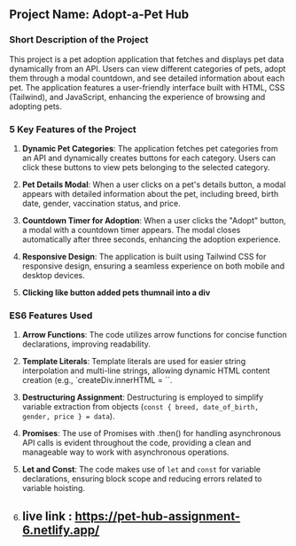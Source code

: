 ## Project Name: Adopt-a-Pet Hub

### Short Description of the Project
This project is a pet adoption application that fetches and displays pet data dynamically from an API. Users can view different categories of pets, adopt them through a modal countdown, and see detailed information about each pet. The application features a user-friendly interface built with HTML, CSS (Tailwind), and JavaScript, enhancing the experience of browsing and adopting pets.

### 5 Key Features of the Project
1. **Dynamic Pet Categories**: The application fetches pet categories from an API and dynamically creates buttons for each category. Users can click these buttons to view pets belonging to the selected category.

2. **Pet Details Modal**: When a user clicks on a pet's details button, a modal appears with detailed information about the pet, including breed, birth date, gender, vaccination status, and price.

3. **Countdown Timer for Adoption**: When a user clicks the "Adopt" button, a modal with a countdown timer appears. The modal closes automatically after three seconds, enhancing the adoption experience.

4. **Responsive Design**: The application is built using Tailwind CSS for responsive design, ensuring a seamless experience on both mobile and desktop devices.

5. **Clicking like button added pets thumnail into a div**

### ES6 Features Used
1. **Arrow Functions**: The code utilizes arrow functions for concise function declarations, improving readability.

2. **Template Literals**: Template literals are used for easier string interpolation and multi-line strings, allowing dynamic HTML content creation (e.g., `createDiv.innerHTML = ``.

3. **Destructuring Assignment**: Destructuring is employed to simplify variable extraction from objects (`const { breed, date_of_birth, gender, price } = data`).

4. **Promises**: The use of Promises with .then() for handling asynchronous API calls is evident throughout the code, providing a clean and manageable way to work with asynchronous operations.

5. **Let and Const**: The code makes use of `let` and `const` for variable declarations, ensuring block scope and reducing errors related to variable hoisting.

6. ## live link : https://pet-hub-assignment-6.netlify.app/
